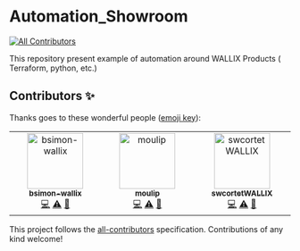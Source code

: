 # Automation_Showroom
<!-- ALL-CONTRIBUTORS-BADGE:START - Do not remove or modify this section -->
[![All Contributors](https://img.shields.io/badge/all_contributors-1-orange.svg?style=flat-square)](#contributors-)
<!-- ALL-CONTRIBUTORS-BADGE:END -->

This repository present example of automation  around WALLIX Products ( Terraform, python, etc.)

## Contributors ✨

Thanks goes to these wonderful people ([emoji key](https://allcontributors.org/docs/en/emoji-key)):

<!-- ALL-CONTRIBUTORS-LIST:START - Do not remove or modify this section -->
<!-- prettier-ignore-start -->
<!-- markdownlint-disable -->
<table>
  <tbody>
    <tr>
      <td align="center" valign="top" width="14.28%"><a href="https://github.com/bsimonWallix"><img src="https://avatars.githubusercontent.com/u/130672981?v=4?s=100" width="100px;" alt="bsimon-wallix"/><br /><sub><b>bsimon-wallix</b></sub></a><br /><a href="https://github.com/wallix/Automation_Showroom/commits?author=bsimonWallix" title="Code">💻</a> <a href="https://github.com/wallix/Automation_Showroom/commits?author=bsimonWallix" title="Tests">⚠️</a> <a href="https://github.com/wallix/Automation_Showroom/pulls?q=is%3Apr+reviewed-by%3AbsimonWallix" title="Reviewed Pull Requests">👀</a></td>
      <td align="center" valign="top" width="14.28%"><a href="https://github.com/moulip"><img src="https://avatars.githubusercontent.com/u/805421?v=4?s=100" width="100px;" alt="moulip"/><br /><sub><b>moulip</b></sub></a><br /><a href="https://github.com/wallix/Automation_Showroom/commits?author=moulip" title="Code">💻</a> <a href="https://github.com/wallix/Automation_Showroom/commits?author=moulip" title="Tests">⚠️</a> <a href="https://github.com/wallix/Automation_Showroom/pulls?q=is%3Apr+reviewed-by%3Amoulip" title="Reviewed Pull Requests">👀</a></td>
      <td align="center" valign="top" width="14.28%"><a href="https://github.com/swcortetWALLIX"><img src="https://avatars.githubusercontent.com/u/190351850?v=4?s=100" width="100px;" alt="swcortetWALLIX"/><br /><sub><b>swcortetWALLIX</b></sub></a><br /><a href="https://github.com/wallix/Automation_Showroom/commits?author=swcortetWALLIX" title="Code">💻</a> <a href="https://github.com/wallix/Automation_Showroom/commits?author=swcortetWALLIX" title="Tests">⚠️</a> <a href="https://github.com/wallix/Automation_Showroom/pulls?q=is%3Apr+reviewed-by%3AswcortetWALLIX" title="Reviewed Pull Requests">👀</a></td>
    </tr>
  </tbody>
</table>

<!-- markdownlint-restore -->
<!-- prettier-ignore-end -->

<!-- ALL-CONTRIBUTORS-LIST:END -->

This project follows the [all-contributors](https://github.com/all-contributors/all-contributors) specification. Contributions of any kind welcome!
